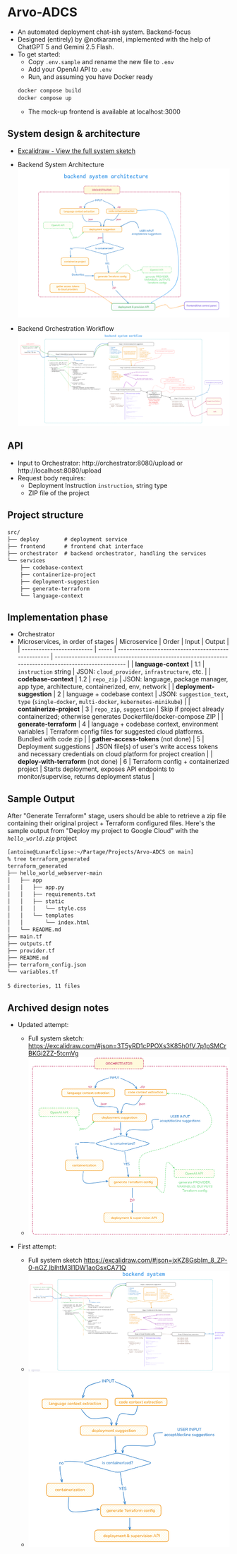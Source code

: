 # Arvo-ADCS

- An automated deployment chat-ish system. Backend-focus
- Designed (entirely) by @notkaramel, implemented with the help of ChatGPT 5 and Gemini 2.5 Flash.
- To get started:
  - Copy `.env.sample` and rename the new file to `.env`
  - Add your OpenAI API to `.env`
  - Run, and assuming you have Docker ready
  ```sh
  docker compose build
  docker compose up
  ```
  - The mock-up frontend is available at localhost:3000

## System design & architecture

- [Excalidraw - View the full system sketch](https://excalidraw.com/#json=TcLwhkfqWoNnIuzgUWSi4,HH90Q-VhyLNunH4vTPpzmg)

- Backend System Architecture
![Finalized Architecture](docs/Architecture_final.png)

- Backend Orchestration Workflow
![Finalized System Design & Workflow](docs/BackendWorkflow_final.png)

## API

- Input to Orchestrator: http://orchestrator:8080/upload or http://localhost:8080/upload
- Request body requires:
  - Deployment Instruction `instruction`, string type
  - ZIP file of the project

## Project structure

```
src/
├── deploy        # deployment service
├── frontend      # frontend chat interface
├── orchestrator  # backend orchestrator, handling the services
└── services
    ├── codebase-context
    ├── containerize-project
    ├── deployment-suggestion
    ├── generate-terraform
    └── language-context
```

## Implementation phase

- Orchestrator
- Microservices, in order of stages
  | Microservice | Order | Input | Output |
  | ------------------------- | ----- | -------------------------------------------------- | --------------------------------------------------------------------------------------------------- |
  | **language-context** | 1.1 | `instruction` string | JSON: `cloud_provider`, `infrastructure`, etc. |
  | **codebase-context** | 1.2 | `repo_zip` | JSON: language, package manager, app type, architecture, containerized, env, network |
  | **deployment-suggestion** | 2 | language + codebase context | JSON: `suggestion_text`, `type` (`single-docker`, `multi-docker`, `kubernetes-minikube`) |
  | **containerize-project** | 3 | `repo_zip`, `suggestion` | Skip if project already containerized; otherwise generates Dockerfile/docker-compose ZIP |
  | **generate-terraform** | 4 | language + codebase context, environment variables | Terraform config files for suggested cloud platforms. Bundled with code zip |
  | **gather-access-tokens** (not done) | 5 | Deployment suggestions | JSON file(s) of user's write access tokens and necessary credentials on cloud platform for project creation |
  | **deploy-with-terraform** (not done) | 6 | Terraform config + containerized project | Starts deployment, exposes API endpoints to monitor/supervise, returns deployment status |

## Sample Output

After "Generate Terraform" stage, users should be able to retrieve a zip file containing their original project + Terraform configured files. Here's the sample output from "Deploy my project to Google Cloud" with the _`hello_world.zip`_ project

```
[antoine@LunarEclipse:~/Partage/Projects/Arvo-ADCS on main]
% tree terraform_generated
terraform_generated
├── hello_world_webserver-main
│   ├── app
│   │   ├── app.py
│   │   ├── requirements.txt
│   │   ├── static
│   │   │   └── style.css
│   │   └── templates
│   │       └── index.html
│   └── README.md
├── main.tf
├── outputs.tf
├── provider.tf
├── README.md
├── terraform_config.json
└── variables.tf

5 directories, 11 files
```

## Archived design notes
- Updated attempt:
  - Full system sketch: https://excalidraw.com/#json=3T5yRD1cPPOXs3K85h0fV,7p1pSMCrBKGi2ZZ-5tcmVg
  - ![Microservices Architecture](docs/Architecture2.png)

- First attempt:
  - Full system sketch https://excalidraw.com/#json=jxKZ8GsbIm_8_ZP-0-nGZ,IblhtM3I1DW1aoGsxCA71Q
  - ![System design stages](docs/SystemDesign1.png)
  - ![Microservices Architecture](docs/Architecture1.png)
